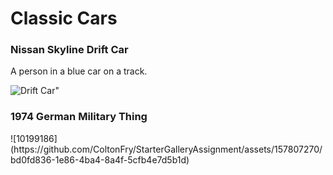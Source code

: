 <!DOCTYPE html>
<h1>Classic Cars</h1>
  	<h3>Nissan Skyline Drift Car</h3>
  	<p>A person in a blue car on a track.</p>
  </body>
</html>

![Drift Car](https://github.com/ColtonFry/StarterGalleryAssignment/assets/157807270/ac8091a6-3b10-40af-b416-5da00624bbad)"


<!DOCTYPE html>
<html>
<body>

<h3>1974 German Military Thing</h3>
</body>
</html>
![10199186](https://github.com/ColtonFry/StarterGalleryAssignment/assets/157807270/bd0fd836-1e86-4ba4-8a4f-5cfb4e7d5b1d)

 

</body>
</html>
